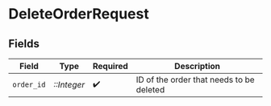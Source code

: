 # DeleteOrderRequest


## Fields

| Field                                    | Type                                     | Required                                 | Description                              |
| ---------------------------------------- | ---------------------------------------- | ---------------------------------------- | ---------------------------------------- |
| `order_id`                               | *::Integer*                              | :heavy_check_mark:                       | ID of the order that needs to be deleted |